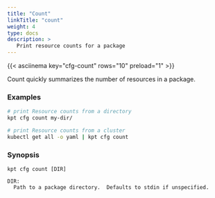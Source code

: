 ```yaml
---
title: "Count"
linkTitle: "count"
weight: 4
type: docs
description: >
   Print resource counts for a package
---
```


{{< asciinema key="cfg-count" rows="10" preload="1" >}}

Count quickly summarizes the number of resources in a package.

### Examples

```sh
# print Resource counts from a directory
kpt cfg count my-dir/
```

```sh
# print Resource counts from a cluster
kubectl get all -o yaml | kpt cfg count
```

### Synopsis

    kpt cfg count [DIR]

    DIR:
      Path to a package directory.  Defaults to stdin if unspecified.
